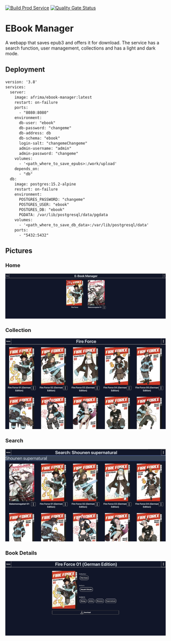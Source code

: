 [![Build Prod Service](https://github.com/mathieu-keller/Ebook-Manager/actions/workflows/build_prod_service.yml/badge.svg)](https://github.com/mathieu-keller/Ebook-Manager/actions/workflows/build_prod_service.yml)
[![Quality Gate Status](https://sonarcloud.io/api/project_badges/measure?project=Ebook-Manager&branch=main&metric=alert_status)](https://sonarcloud.io/summary/new_code?id=Ebook-Manager&branch=main)

# EBook Manager

A webapp that saves epub3 and offers it for download.
The service has a search function, user management, collections and has a light and dark mode. 

## Deployment

```
version: '3.8'
services:
  server:
    image: afrima/ebook-manager:latest
    restart: on-failure
    ports:
      - "8080:8080"
    environment:
      db-user: "ebook"
      db-password: "changeme"
      db-address: db
      db-schema: "ebook"
      login-salt: "changemeChangeme"
      admin-username: "admin"
      admin-password: "changeme"
    volumes:
      - '<path_where_to_save_epubs>:/work/upload'
    depends_on:
      - "db"
  db:
    image: postgres:15.2-alpine
    restart: on-failure
    environment:
      POSTGRES_PASSWORD: "changeme"
      POSTGRES_USER: "ebook"
      POSTGRES_DB: "ebook"
      PGDATA: /var/lib/postgresql/data/pgdata
    volumes:
      - '<path_where_to_save_db_data>:/var/lib/postgresql/data'
    ports:
      - "5432:5432"
```
## Pictures
### Home
![Home](./examples/home.jpg)
### Collection
![Collection](./examples/collection.jpg)
### Search
![Search](./examples/search.jpg)
### Book Details
![Book Details](./examples/book_details.jpg)